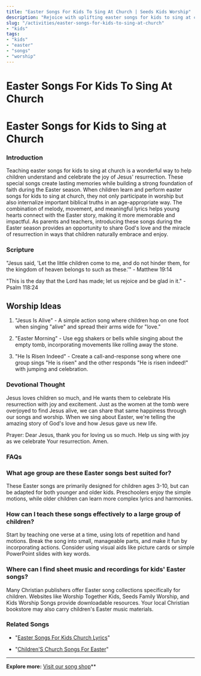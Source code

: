 ```yaml
---
title: "Easter Songs For Kids To Sing At Church | Seeds Kids Worship"
description: "Rejoice with uplifting easter songs for kids to sing at church celebrating Jesus' resurrection. Easter worship resources for kids and Sunday school."
slug: "/activities/easter-songs-for-kids-to-sing-at-church"
- "kids"
tags:
- "kids"
- "easter"
- "songs"
- "worship"
---
```


# Easter Songs For Kids To Sing At Church

# Easter Songs for Kids to Sing at Church
### Introduction
Teaching easter songs for kids to sing at church is a wonderful way to help children understand and celebrate the joy of Jesus' resurrection. These special songs create lasting memories while building a strong foundation of faith during the Easter season. When children learn and perform easter songs for kids to sing at church, they not only participate in worship but also internalize important biblical truths in an age-appropriate way. The combination of melody, movement, and meaningful lyrics helps young hearts connect with the Easter story, making it more memorable and impactful. As parents and teachers, introducing these songs during the Easter season provides an opportunity to share God's love and the miracle of resurrection in ways that children naturally embrace and enjoy.

### Scripture
"Jesus said, 'Let the little children come to me, and do not hinder them, for the kingdom of heaven belongs to such as these.'" - Matthew 19:14

"This is the day that the Lord has made; let us rejoice and be glad in it." - Psalm 118:24

## Worship Ideas
1. "Jesus Is Alive" - A simple action song where children hop on one foot when singing "alive" and spread their arms wide for "love."

2. "Easter Morning" - Use egg shakers or bells while singing about the empty tomb, incorporating movements like rolling away the stone.

3. "He Is Risen Indeed" - Create a call-and-response song where one group sings "He is risen" and the other responds "He is risen indeed!" with jumping and celebration.

### Devotional Thought
Jesus loves children so much, and He wants them to celebrate His resurrection with joy and excitement. Just as the women at the tomb were overjoyed to find Jesus alive, we can share that same happiness through our songs and worship. When we sing about Easter, we're telling the amazing story of God's love and how Jesus gave us new life.

Prayer: Dear Jesus, thank you for loving us so much. Help us sing with joy as we celebrate Your resurrection. Amen.

### FAQs

### What age group are these Easter songs best suited for?
These Easter songs are primarily designed for children ages 3-10, but can be adapted for both younger and older kids. Preschoolers enjoy the simple motions, while older children can learn more complex lyrics and harmonies.

### How can I teach these songs effectively to a large group of children?
Start by teaching one verse at a time, using lots of repetition and hand motions. Break the song into small, manageable parts, and make it fun by incorporating actions. Consider using visual aids like picture cards or simple PowerPoint slides with key words.

### Where can I find sheet music and recordings for kids' Easter songs?
Many Christian publishers offer Easter song collections specifically for children. Websites like Worship Together Kids, Seeds Family Worship, and Kids Worship Songs provide downloadable resources. Your local Christian bookstore may also carry children's Easter music materials.

### Related Songs

- "[Easter Songs For Kids Church Lyrics](/activities/easter-songs-for-kids-church-lyrics/)"

- "[Children'S Church Songs For Easter](/activities/children-s-church-songs-for-easter/)"

---

**Explore more:** [Visit our song shop](https://seedskidsworship.com/shop)**

<!-- Schema Markup -->
<script type="application/ld+json">
{
  "@context": "https://schema.org",
  "@type": "MusicRecording",
  "name": "Easter Songs For Kids To Sing At Church",
  "byArtist": {
    "@type": "MusicGroup",
    "name": "Seeds Kids Worship"
  },
  "isFamilyFriendly": true,
  "url": "https://seedskidsworship.com/activities/easter-songs-for-kids-to-sing-at-church/"
}
</script>